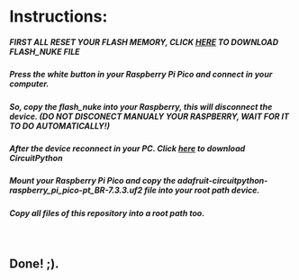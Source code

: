 <h1> Instructions: </h1>
<h5> FIRST ALL RESET YOUR FLASH MEMORY, CLICK <a href="https://datasheets.raspberrypi.com/soft/flash_nuke.uf2">HERE</a> TO DOWNLOAD FLASH_NUKE FILE </h5>
<h5> Press the white button in your Raspberry Pi Pico and connect in your computer. </h5>
<h5> So, copy the flash_nuke into your Raspberry, this will disconnect the device. (DO NOT DISCONECT MANUALY YOUR RASPBERRY, WAIT FOR IT TO DO AUTOMATICALLY!) </h5>
<h5> After the device reconnect in your PC. Click <a href="https://circuitpython.org/board/raspberry_pi_pico/">here</a> to download CircuitPython </h5>
<h5> Mount your Raspberry Pi Pico and copy the  adafruit-circuitpython-raspberry_pi_pico-pt_BR-7.3.3.uf2 file into your root path device. </h5>
<h5> Copy all files of this repository into a root path too. </h5>
<br>
<h2> Done! ;).</h5>
